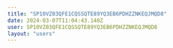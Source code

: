 ```yaml
---
title: "SP10VZ03QFE1CQSSQTE89YQ3EB6PDHZZNKEQJMQD8"
date: 2024-03-07T11:04:43.148Z
user: SP10VZ03QFE1CQSSQTE89YQ3EB6PDHZZNKEQJMQD8
layout: "users"
---
```

    